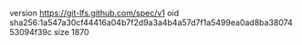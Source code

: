 version https://git-lfs.github.com/spec/v1
oid sha256:1a547a30cf44416a04b7f2d9a3a4b4a57d7f1a5499ea0ad8ba3807453094f39c
size 1870
